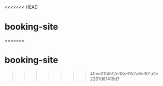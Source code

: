 <<<<<<< HEAD
# booking-site
=======
# booking-site
>>>>>>> 40ee01f45f2e08c6152a6e301a2e2267d81418d7
